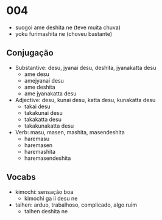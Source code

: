 # 004

- suogoi ame deshita ne (teve muita chuva)
- yoku furimashita ne (choveu bastante)

## Conjugação

- Substantive: desu, jyanai desu, deshita, jyanakatta desu
  - ame desu
  - amejyanai desu
  - ame deshita
  - ame jyanakatta desu
- Adjective: desu, kunai desu, katta desu, kunakatta desu
  - takai desu
  - takakunai desu
  - takakatta desu
  - takakunakatta desu
- Verb: masu, masen, mashita, masendeshita
  - haremasu
  - haremasen
  - haremashita
  - haremasendeshita

## Vocabs

- kimochi: sensação boa
  - kimochi ga ii desu ne
- taihen: arduo, trabalhoso, complicado, algo ruim
  - taihen deshita ne
